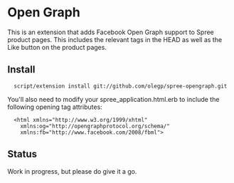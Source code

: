 # Open Graph

This is an extension that adds Facebook Open Graph support to Spree product pages. This includes the relevant tags in the HEAD as well as the Like button on the product pages.

## Install
      script/extension install git://github.com/olegp/spree-opengraph.git

You'll also need to modify your spree_application.html.erb to include the following opening tag attributes:

      <html xmlns="http://www.w3.org/1999/xhtml" 
        xmlns:og="http://opengraphprotocol.org/schema/"
        xmlns:fb="http://www.facebook.com/2008/fbml">


## Status
Work in progress, but please do give it a go.


